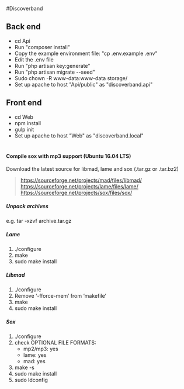 #Discoverband

## Back end
* cd Api
* Run "composer install"
* Copy the example environment file: "cp .env.example .env"
* Edit the .env file
* Run "php artisan key:generate"
* Run "php artisan migrate --seed"
* Sudo chown -R www-data:www-data storage/
* Set up apache to host "Api/public" as "discoverband.api"

## Front end
* cd Web
* npm install
* gulp init
* Set up apache to host "Web" as "discoverband.local"

#

#### Compile sox with mp3 support (Ubuntu 16.04 LTS)

Download the latest source for libmad, lame and sox (.tar.gz or .tar.bz2)

> https://sourceforge.net/projects/mad/files/libmad/
> https://sourceforge.net/projects/lame/files/lame/
> https://sourceforge.net/projects/sox/files/sox/

##### Unpack archives
e.g. tar -xzvf archive.tar.gz

##### Lame
1. ./configure
2. make
3. sudo make install

##### Libmad
1. ./configure
2. Remove ‘-fforce-mem’ from ‘makefile’
3. make
4. sudo make install

##### Sox
1. ./configure
2. check OPTIONAL FILE FORMATS: 
    - mp2/mp3: yes
    - lame: yes
    - mad: yes
3. make -s
4. sudo make install
5. sudo ldconfig